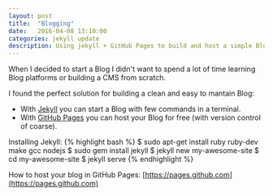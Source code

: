 ```yaml
---
layout: post
title:  "Blogging"
date:   2016-04-08 13:10:00
categories: jekyll update
description: Using jekyll + GitHub Pages to build and host a simple Blog
---
```


<!-- In the first page of Jekyll site you can read "Transform your plain text into static websites and blogs". This was my motivation to start a Blog.
Before knowing about Jekyll I decided that I needed to document some solutions (like code snippets) to recurrent problems in my daily routine as a developer.
I decided to document on Web and to make it public (maibe your problem was my problem). So I realized that my project became a blog.

As I didn't want to spend a lot of time learning Blog tools, I searched...
-->
When I decided to start a Blog I didn't want to spend a lot of time learning Blog platforms or building a CMS from scratch. 
<!-- My objective is just to document some recurrent solutions, so I it must be clean, fast to build and  -->

I found the perfect solution for building a clean and easy to mantain Blog:

- With [Jekyll](https://jekyllrb.com) you can start a Blog with few commands in a terminal. 
- With [GitHub Pages](https://pages.github.com) you can host your Blog for free (with version control of coarse).

Installing Jekyll:
{% highlight bash %}
$ sudo apt-get install ruby ruby-dev make gcc nodejs
$ sudo gem install jekyll 
$ jekyll new my-awesome-site
$ cd my-awesome-site 
$ jekyll serve
{% endhighlight %}

How to host your blog in GitHub Pages: [https://pages.github.com](https://pages.github.com)


